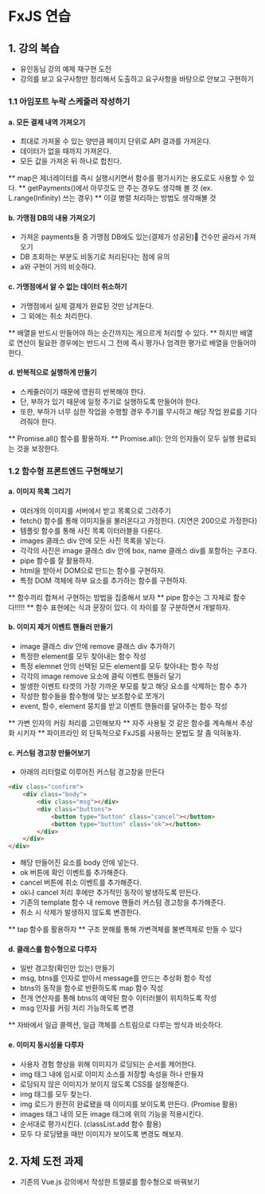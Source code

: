 # FxJS 연습
## 1. 강의 복습
- 유인동님 강의 예제 재구현 도전
- 강의를 보고 요구사항만 정리해서 도출하고 요구사항을 바탕으로 안보고 구현하기

### 1.1 아임포트 누락 스케줄러 작성하기
#### a. 모든 결제 내역 가져오기
- 최대로 가져올 수 있는 양만큼 페이지 단위로 API 결과를 가져온다.
- 데이터가 없을 때까지 가져온다.
- 모든 값을 가져온 뒤 하나로 합친다.

** map은 제너레이터를 즉시 실행시키면서 함수를 평가시키는 용도로도 사용할 수 있다.
** getPayments()에서 아무것도 안 주는 경우도 생각해 볼 것 (ex. L.range(Infinity) 쓰는 경우)
** 이걸 병렬 처리하는 방법도 생각해볼 것

#### b. 가맹점 DB의 내용 가져오기
- 가져온 payments들 중 가맹점 DB에도 있는(결제가 성공된) 건수만 골라서 가져오기
- DB 조회하는 부분도 비동기로 처리된다는 점에 유의
- a와 구현이 거의 비슷하다.

#### c. 가맹점에서 알 수 없는 데이터 취소하기
- 가맹점에서 실제 결제가 완료된 것만 남겨둔다.
- 그 외에는 취소 처리한다.

** 배열을 반드시 만들어야 하는 순간까지는 게으르게 처리할 수 있다.
** 하지만 배열로 연산이 필요한 경우에는 반드시 그 전에 즉시 평가나 엄격한 평가로 배열을 만들어야 한다.

#### d. 반복적으로 실행하게 만들기
- 스케줄러이기 때문에 영원히 반복해야 한다.
- 단, 부하가 있기 때문에 일정 주기로 실행하도록 만들어야 한다.
- 또한, 부하가 너무 심한 작업을 수행할 경우 주기를 무시하고 해당 작업 완료를 기다려줘야 한다.

** Promise.all() 함수를 활용하자.
** Promise.all(): 안의 인자들이 모두 실행 완료되는 것을 보장한다.

### 1.2 함수형 프론트엔드 구현해보기
#### a. 이미지 목록 그리기
- 여러개의 이미지를 서버에서 받고 목록으로 그려주기
- fetch() 함수를 통해 이미지들을 불러온다고 가정한다. (지연은 200으로 가정한다)
- 템플릿 함수를 통해 사진 목록 이터러블을 다룬다.
- images 클래스 div 안에 모든 사진 목록을 넣는다.
- 각각의 사진은 image 클래스 div 안에 box, name 클래스 div를 포함하는 구조다.
- pipe 함수를 잘 활용하자.
- html을 받아서 DOM으로 만드는 함수를 구현하자.
- 특정 DOM 객체에 하부 요소를 추가하는 함수를 구현하자.

** 함수끼리 합쳐서 구현하는 방법을 집중해서 보자
** pipe 함수는 그 자체로 함수다!!!!!
** 함수 표현에는 식과 문장이 있다. 이 차이를 잘 구분하면서 개발하자.

#### b. 이미지 제거 이벤트 핸들러 만들기
- image 클래스 div 안에 remove 클래스 div 추가하기
- 특정한 element를 모두 찾아내는 함수 작성
- 특정 elemnet 안의 선택된 모든 element를 모두 찾아내는 함수 작성
- 각각의 image remove 요소에 클릭 이벤트 핸들러 달기
- 발생한 이벤트 타겟의 가장 가까운 부모를 찾고 해당 요소를 삭제하는 함수 추가
- 작성한 함수들을 함수형에 맞는 보조함수로 쪼개기
- event, 함수, element 뭉치를 받고 이벤트 핸들러를 달아주는 함수 작성

** 가변 인자의 커링 처리를 고민해보자
** 자주 사용될 것 같은 함수를 계속해서 추상화 시키자
** 파이프라인 외 단독적으로 FxJS를 사용하는 문법도 잘 좀 익혀놓자.

#### c. 커스텀 경고창 만들어보기
- 아래의 리터럴로 이루어진 커스텀 경고창을 만든다
```html
<div class="confirm">
    <div class="body">
        <div class="msg"></div>
        <div class="buttons">
            <button type="button" class="cancel"></button>
            <button type="button" class="ok"></button>
        </div>
    </div>
</div>
```
- 해당 만들어진 요소를 body 안에 넣는다.
- ok 버튼에 확인 이벤트를 추가해준다.
- cancel 버튼에 취소 이벤트를 추가해준다.
- ok나 cancel 처리 후에만 추가적인 동작이 발생하도록 만든다.
- 기존의 template 함수 내 remove 핸들러 커스텀 경고창을 추가해준다.
- 취소 시 삭제가 발생하지 않도록 변경한다.

** tap 함수를 활용하자
** 구조 분해를 통해 가변객체를 불변객체로 만들 수 있다

#### d. 클래스를 함수형으로 다루자
- 일반 경고창(확인만 있는) 만들기
- msg, btns를 인자로 받아서 message를 만드는 추상화 함수 작성
- btns의 동작을 함수로 반환하도록 map 함수 작성
- 전개 연산자를 통해 btns의 예약된 함수 이터러블이 위치하도록 작성
- msg 인자를 커링 처리 가능하도록 변경

** 자바에서 일급 콜렉션, 일급 객체를 스트림으로 다루는 방식과 비슷하다.

#### e. 이미지 동시성을 다루자
- 사용자 경험 향상을 위해 이미지가 로딩되는 순서를 제어한다.
- img 태그 내에 임시로 이미지 소스를 저장할 속성을 하나 만들자
- 로딩되지 않은 이미지가 보이지 않도록 CSS를 설정해준다.
- img 태그를 모두 찾는다.
- img 로드가 완전히 완료됐을 때 이미지를 보이도록 만든다. (Promise 활용)
- images 태그 내의 모든 image 태그에 위의 기능을 적용시킨다.
- 순서대로 평가시킨다. (classList.add 함수 활용)
- 모두 다 로딩됐을 때만 이미지가 보이도록 변경도 해보자.

## 2. 자체 도전 과제
- 기존의 Vue.js 강의에서 작성한 트렐로를 함수형으로 바꿔보기
